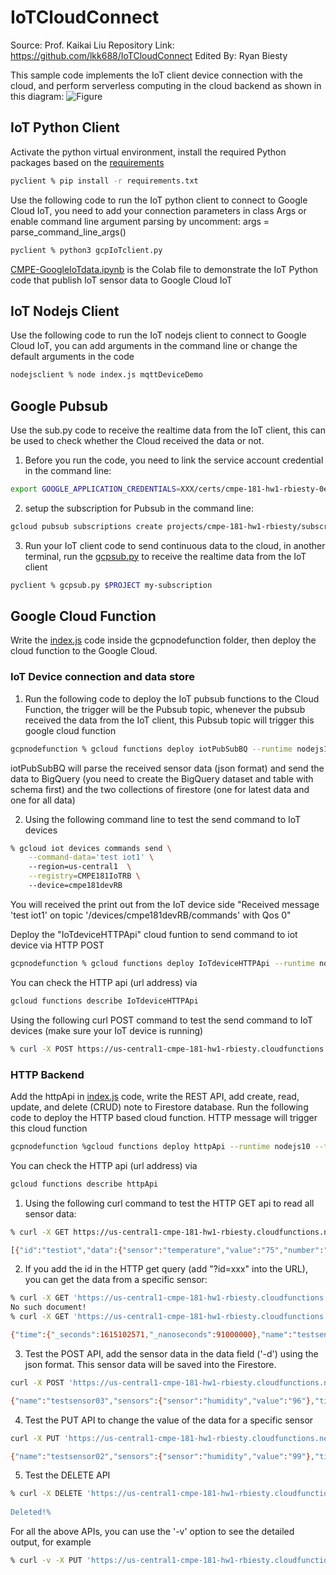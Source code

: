 # IoTCloudConnect
Source: Prof. Kaikai Liu
Repository Link: https://github.com/lkk688/IoTCloudConnect
Edited By: Ryan Biesty

This sample code implements the IoT client device connection with the cloud, and perform serverless computing in the cloud backend as shown in this diagram:
![Figure](/Resources/Picture1.png)

## IoT Python Client
Activate the python virtual environment, install the required Python packages based on the [requirements](/iotpython/requirements.txt)
```bash
pyclient % pip install -r requirements.txt
```
Use the following code to run the IoT python client to connect to Google Cloud IoT, you need to add your connection parameters in class Args or enable command line argument parsing by uncomment: args = parse_command_line_args()
```bash
pyclient % python3 gcpIoTclient.py
```
[CMPE-GoogleIoTdata.ipynb](/Notebook/CMPE-GoogleIoTdata.ipynb) is the Colab file to demonstrate the IoT Python code that publish IoT sensor data to Google Cloud IoT

## IoT Nodejs Client
Use the following code to run the IoT nodejs client to connect to Google Cloud IoT, you can add arguments in the command line or change the default arguments in the code
```bash
nodejsclient % node index.js mqttDeviceDemo
```

## Google Pubsub
Use the sub.py code to receive the realtime data from the IoT client, this can be used to check whether the Cloud received the data or not. 
1. Before you run the code, you need to link the service account credential in the command line: 
```bash
export GOOGLE_APPLICATION_CREDENTIALS=XXX/certs/cmpe-181-hw1-rbiesty-0ed8459c6103.json
```
2. setup the subscription for Pubsub in the command line: 
```bash
gcloud pubsub subscriptions create projects/cmpe-181-hw1-rbiesty/subscriptions/CMPE181RB-subscription --topic=projects/cmpe-181-hw1-rbiesty/topics/CMPEIoTdeviceRB
```
3. Run your IoT client code to send continuous data to the cloud, in another terminal, run the [gcpsub.py](/pyclient/gcpsub.py) to receive the realtime data from the IoT client
```bash
pyclient % gcpsub.py $PROJECT my-subscription
```

## Google Cloud Function
Write the [index.js](/gcpnodefunction/index.js) code inside the gcpnodefunction folder, then deploy the cloud function to the Google Cloud.

### IoT Device connection and data store
1. Run the following code to deploy the IoT pubsub functions to the Cloud Function, the trigger will be the Pubsub topic, whenever the pubsub received the data from the IoT client, this Pubsub topic will trigger this google cloud function
```bash
gcpnodefunction % gcloud functions deploy iotPubSubBQ --runtime nodejs10 --trigger-topic CMPEIoTdeviceRB
```
iotPubSubBQ will parse the received sensor data (json format) and send the data to BigQuery (you need to create the BigQuery dataset and table with schema first) and the two collections of firestore (one for latest data and one for all data)

2. Using the following command line to test the send command to IoT devices
```bash
% gcloud iot devices commands send \
    --command-data='test iot1' \   
    --region=us-central1  \
    --registry=CMPE181IoTRB \   
    --device=cmpe181devRB
```
You will received the print out from the IoT device side "Received message 'test iot1' on topic '/devices/cmpe181devRB/commands' with Qos 0"

Deploy the "IoTdeviceHTTPApi" cloud funtion to send command to iot device via HTTP POST
```bash
gcpnodefunction % gcloud functions deploy IoTdeviceHTTPApi --runtime nodejs10 --trigger-http
```
You can check the HTTP api (url address) via
```bash
gcloud functions describe IoTdeviceHTTPApi
```
Using the following curl POST command to test the send command to IoT devices (make sure your IoT device is running)
```bash
% curl -X POST https://us-central1-cmpe-181-hw1-rbiesty.cloudfunctions.net/IoTdeviceHTTPApi -H "Content-Type:application/json" -d '{"deviceId":"cmpe181devRB","message":"test message"}'
```

### HTTP Backend
Add the httpApi in [index.js](/gcpnodefunction/index.js) code, write the REST API, add create, read, update, and delete (CRUD) note to Firestore database. Run the following code to deploy the HTTP based cloud function. HTTP message will trigger this cloud function
```bash
gcpnodefunction %gcloud functions deploy httpApi --runtime nodejs10 --trigger-http
```
You can check the HTTP api (url address) via
```bash
gcloud functions describe httpApi
```
1. Using the following curl command to test the HTTP GET api to read all sensor data:
```bash
% curl -X GET https://us-central1-cmpe-181-hw1-rbiesty.cloudfunctions.net/httpApi -H "Content-Type:application/json"

[{"id":"testiot","data":{"sensor":"temperature","value":"75","number":"2020"}}]
```
2. If you add the id in the HTTP get query (add "?id=xxx" into the URL), you can get the data from a specific sensor:
```bash
% curl -X GET 'https://us-central1-cmpe-181-hw1-rbiesty.cloudfunctions.net/httpApi?id=cmpe181devRB'
No such document!
% curl -X GET 'https://us-central1-cmpe-181-hw1-rbiesty.cloudfunctions.net/httpApi?id=testsensor02'

{"time":{"_seconds":1615102571,"_nanoseconds":91000000},"name":"testsensor02","sensors":{"value":"99","sensor":"humidity"}}
```
3. Test the POST API, add the sensor data in the data field ('-d') using the json format. This sensor data will be saved into the Firestore.
```bash
curl -X POST 'https://us-central1-cmpe-181-hw1-rbiesty.cloudfunctions.net/httpApi?id=testsensor03' -H "content-type:application/json" -d '{"bodydata":{"sensor":"humidity","value":"96"}}'

{"name":"testsensor03","sensors":{"sensor":"humidity","value":"96"},"time":"2021-03-07T07:42:47.040Z"}%
```
4. Test the PUT API to change the value of the data for a specific sensor
```bash
curl -X PUT 'https://us-central1-cmpe-181-hw1-rbiesty.cloudfunctions.net/httpApi?id=testsensor02' -H "content-type:application/json" -d '{"bodydata":{"sensor":"humidity","value":"99"}}'

{"name":"testsensor02","sensors":{"sensor":"humidity","value":"99"},"time":"2021-03-07T07:36:11.091Z"}
```
5. Test the DELETE API
```bash
% curl -X DELETE 'https://us-central1-cmpe-181-hw1-rbiesty.cloudfunctions.net/httpApi?id=testsensor03' -H "content-type:application/json”
             
Deleted!%   
```
For all the above APIs, you can use the '-v' option to see the detailed output, for example
```bash
% curl -v -X PUT 'https://us-central1-cmpe-181-hw1-rbiesty.cloudfunctions.net/httpApi?id=testsensor02' -H "content-type:application/json" -d '{"bodydata":{"sensor":"humidity","value":"99"}}'
```
